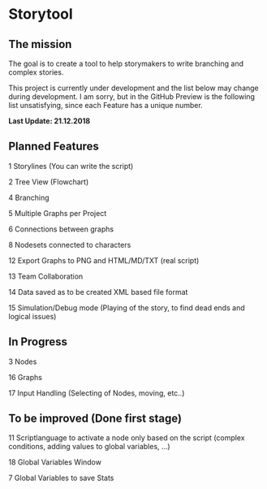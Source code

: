 # Storytool
## The mission
The goal is to create a tool to help storymakers to write branching and complex stories.

This project is currently under development and the list below may change during development.
I am sorry,  but in the GitHub Preview is the following list unsatisfying, since each Feature has a unique number.

**Last Update: 21.12.2018**

## Planned Features
1 Storylines (You can write the script)

2 Tree View (Flowchart)

4 Branching

5 Multiple Graphs per Project

6 Connections between graphs

8 Nodesets connected to characters

12 Export Graphs to PNG and HTML/MD/TXT (real script)

13 Team Collaboration

14 Data saved as to be created XML based file format

15 Simulation/Debug mode (Playing of the story, to find dead ends and logical issues)

## In Progress
3 Nodes

16 Graphs

17 Input Handling (Selecting of Nodes, moving, etc..)



## To be improved (Done first stage)
11 Scriptlanguage to activate a node only based on the script (complex conditions, adding values to global variables, ...)

18 Global Variables Window

7 Global Variables to save Stats
